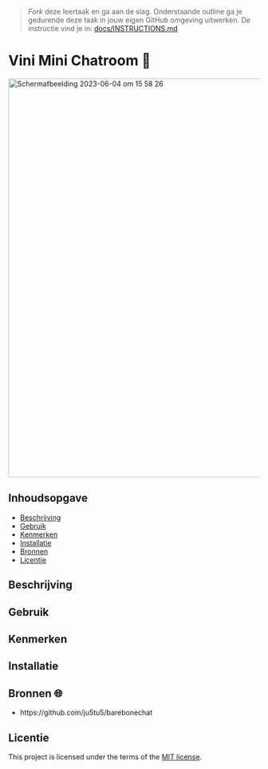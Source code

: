 > _Fork_ deze leertaak en ga aan de slag. Onderstaande outline ga je gedurende deze taak in jouw eigen GitHub omgeving uitwerken. De instructie vind je in: [docs/INSTRUCTIONS.md](docs/INSTRUCTIONS.md)

# Vini Mini Chatroom 🥚

<img width="800" alt="Scherm­afbeelding 2023-06-04 om 15 58 26" src="https://github.com/Nazneen05x/Vini-Mini-chatroom/assets/112861261/3ed39423-6f52-41a0-8c6c-90f676c4afb6">


## Inhoudsopgave

- [Beschrijving](#beschrijving)
- [Gebruik](#gebruik)
- [Kenmerken](#kenmerken)
- [Installatie](#installatie)
- [Bronnen](#bronnen)
- [Licentie](#licentie)

## Beschrijving

<!-- Bij Beschrijving staat kort beschreven wat voor project het is en wat je hebt gemaakt -->
<!-- Voeg een mooie poster visual toe 📸 -->
<!-- Voeg een link toe naar Github Pages 🌐-->

## Gebruik

<!-- Bij Gebruik staat de user story, hoe het werkt en wat je er mee kan. -->

## Kenmerken

<!-- Bij Kenmerken staat welke technieken zijn gebruikt en hoe. Wat is de HTML structuur? Wat zijn de belangrijkste dingen in CSS? Wat is er met JS gedaan en hoe? Misschien heb je iets met NodeJS gedaan, of heb je een framwork of library gebruikt? -->

## Installatie

<!-- Bij Instalatie staat hoe een andere developer aan jouw repo kan werken -->

## Bronnen 🌐

<ul>
  <li>https://github.com/ju5tu5/barebonechat</li>
</ul>

## Licentie

This project is licensed under the terms of the [MIT license](./LICENSE).
